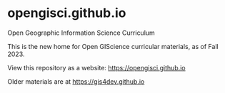 # opengisci.github.io
Open Geographic Information Science Curriculum

This is the new home for Open GIScience curricular materials, as of Fall 2023.

View this repository as a website: <https://opengisci.github.io>

Older materials are at <https://gis4dev.github.io>
